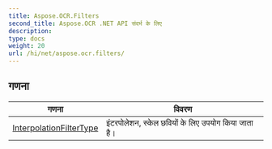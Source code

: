 ```yaml
---
title: Aspose.OCR.Filters
second_title: Aspose.OCR .NET API संदर्भ के लिए
description: 
type: docs
weight: 20
url: /hi/net/aspose.ocr.filters/
---
```



## गणना

| गणना | विवरण |
| --- | --- |
| [InterpolationFilterType](./interpolationfiltertype/) | इंटरपोलेशन, स्केल छवियों के लिए उपयोग किया जाता है। |


